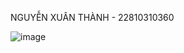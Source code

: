 NGUYỄN XUÂN THÀNH - 22810310360

![image](https://github.com/user-attachments/assets/44e7e50d-3d73-40f9-a7da-c1109fe80440)
